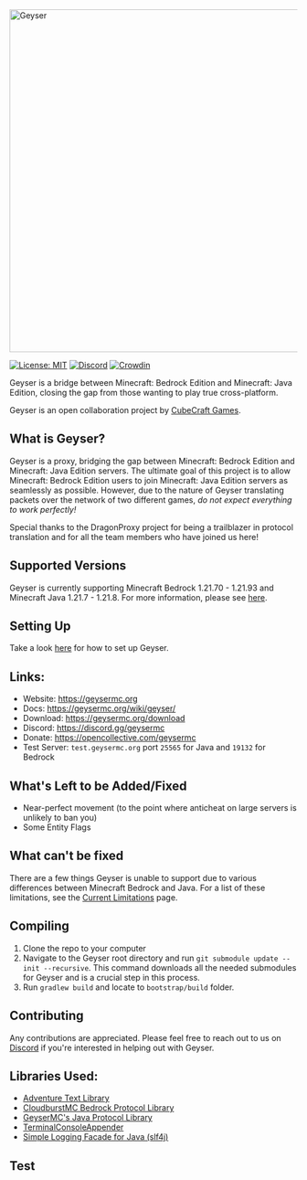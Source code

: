 <img src="https://geysermc.org/img/geyser-1760-860.png" alt="Geyser" width="600"/>

[![License: MIT](https://img.shields.io/badge/license-MIT-blue.svg)](LICENSE)
[![Discord](https://img.shields.io/discord/613163671870242838.svg?color=%237289da&label=discord)](https://discord.gg/geysermc)
[![Crowdin](https://badges.crowdin.net/e/51361b7f8a01644a238d0fe8f3bddc62/localized.svg)](https://translate.geysermc.org/)

Geyser is a bridge between Minecraft: Bedrock Edition and Minecraft: Java Edition, closing the gap from those wanting to play true cross-platform.

Geyser is an open collaboration project by [CubeCraft Games](https://cubecraft.net).

## What is Geyser?
Geyser is a proxy, bridging the gap between Minecraft: Bedrock Edition and Minecraft: Java Edition servers.
The ultimate goal of this project is to allow Minecraft: Bedrock Edition users to join Minecraft: Java Edition servers as seamlessly as possible. However, due to the nature of Geyser translating packets over the network of two different games, *do not expect everything to work perfectly!*

Special thanks to the DragonProxy project for being a trailblazer in protocol translation and for all the team members who have joined us here!

## Supported Versions
Geyser is currently supporting Minecraft Bedrock 1.21.70 - 1.21.93 and Minecraft Java 1.21.7 - 1.21.8. For more information, please see [here](https://geysermc.org/wiki/geyser/supported-versions/).

## Setting Up
Take a look [here](https://geysermc.org/wiki/geyser/setup/) for how to set up Geyser.

## Links:
- Website: https://geysermc.org
- Docs: https://geysermc.org/wiki/geyser/
- Download: https://geysermc.org/download
- Discord: https://discord.gg/geysermc
- Donate: https://opencollective.com/geysermc
- Test Server: `test.geysermc.org` port `25565` for Java and `19132` for Bedrock

## What's Left to be Added/Fixed
- Near-perfect movement (to the point where anticheat on large servers is unlikely to ban you)
- Some Entity Flags

## What can't be fixed
There are a few things Geyser is unable to support due to various differences between Minecraft Bedrock and Java. For a list of these limitations, see the [Current Limitations](https://geysermc.org/wiki/geyser/current-limitations/) page.

## Compiling
1. Clone the repo to your computer
2. Navigate to the Geyser root directory and run `git submodule update --init --recursive`. This command downloads all the needed submodules for Geyser and is a crucial step in this process.
3. Run `gradlew build` and locate to `bootstrap/build` folder.

## Contributing
Any contributions are appreciated. Please feel free to reach out to us on [Discord](https://discord.gg/geysermc) if
you're interested in helping out with Geyser.

## Libraries Used:
- [Adventure Text Library](https://github.com/KyoriPowered/adventure)
- [CloudburstMC Bedrock Protocol Library](https://github.com/CloudburstMC/Protocol)
- [GeyserMC's Java Protocol Library](https://github.com/GeyserMC/MCProtocolLib)
- [TerminalConsoleAppender](https://github.com/Minecrell/TerminalConsoleAppender)
- [Simple Logging Facade for Java (slf4j)](https://github.com/qos-ch/slf4j)

## Test
